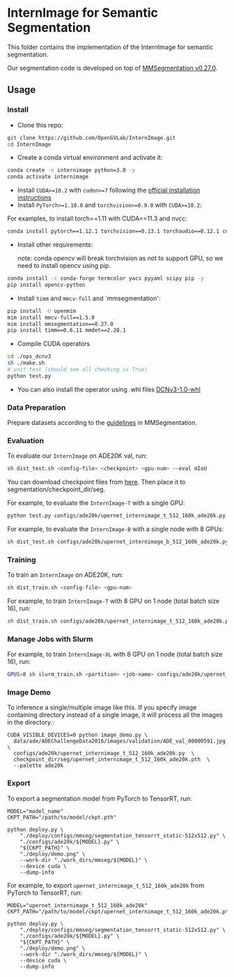 # InternImage for Semantic Segmentation

This folder contains the implementation of the InternImage for semantic segmentation. 

Our segmentation code is developed on top of [MMSegmentation v0.27.0](https://github.com/open-mmlab/mmsegmentation/tree/v0.27.0).

## Usage

### Install

- Clone this repo:

```bash
git clone https://github.com/OpenGVLab/InternImage.git
cd InternImage
```

- Create a conda virtual environment and activate it:

```bash
conda create -n internimage python=3.8 -y
conda activate internimage
```

- Install `CUDA>=10.2` with `cudnn>=7` following
  the [official installation instructions](https://docs.nvidia.com/cuda/cuda-installation-guide-linux/index.html)
- Install `PyTorch>=1.10.0` and `torchvision>=0.9.0` with `CUDA>=10.2`:

For examples, to install torch==1.11 with CUDA==11.3 and nvcc:
```bash
conda install pytorch==1.12.1 torchvision==0.13.1 torchaudio==0.12.1 cudatoolkit=11.6 -c pytorch -c conda-forge # must be torch < 2.0.0
```

- Install other requirements:

  note: conda opencv will break torchvision as not to support GPU, so we need to install opencv using pip. 	  

```bash
conda install -c conda-forge termcolor yacs pyyaml scipy pip -y
pip install opencv-python
```

- Install `timm` and `mmcv-full` and `mmsegmentation':

```bash
pip install -U openmim
mim install mmcv-full==1.5.0
mim install mmsegmentation==0.27.0
pip install timm==0.6.11 mmdet==2.28.1
```

- Compile CUDA operators
```bash
cd ./ops_dcnv3
sh ./make.sh
# unit test (should see all checking is True)
python test.py
```
- You can also install the operator using .whl files
[DCNv3-1.0-whl](https://github.com/OpenGVLab/InternImage/releases/tag/whl_files)

### Data Preparation

Prepare datasets according to the [guidelines](https://github.com/open-mmlab/mmsegmentation/blob/master/docs/en/dataset_prepare.md#prepare-datasets) in MMSegmentation.


### Evaluation

To evaluate our `InternImage` on ADE20K val, run:

```bash
sh dist_test.sh <config-file> <checkpoint> <gpu-num> --eval mIoU
```
You can download checkpoint files from [here](https://huggingface.co/OpenGVLab/InternImage/tree/fc1e4e7e01c3e7a39a3875bdebb6577a7256ff91). Then place it to segmentation/checkpoint_dir/seg.

For example, to evaluate the `InternImage-T` with a single GPU:

```bash
python test.py configs/ade20k/upernet_internimage_t_512_160k_ade20k.py checkpoint_dir/seg/upernet_internimage_t_512_160k_ade20k.pth --eval mIoU
```

For example, to evaluate the `InternImage-B` with a single node with 8 GPUs:

```bash
sh dist_test.sh configs/ade20k/upernet_internimage_b_512_160k_ade20k.py checkpoint_dir/seg/upernet_internimage_b_512_160k_ade20k.pth 8 --eval mIoU
```

### Training

To train an `InternImage` on ADE20K, run:

```bash
sh dist_train.sh <config-file> <gpu-num>
```

For example, to train `InternImage-T` with 8 GPU on 1 node (total batch size 16), run:

```bash
sh dist_train.sh configs/ade20k/upernet_internimage_t_512_160k_ade20k.py 8
```

### Manage Jobs with Slurm

For example, to train `InternImage-XL` with 8 GPU on 1 node (total batch size 16), run:

```bash
GPUS=8 sh slurm_train.sh <partition> <job-name> configs/ade20k/upernet_internimage_xl_640_160k_ade20k.py
```

### Image Demo
To inference a single/multiple image like this.
If you specify image containing directory instead of a single image, it will process all the images in the directory.:
```
CUDA_VISIBLE_DEVICES=0 python image_demo.py \
  data/ade/ADEChallengeData2016/images/validation/ADE_val_00000591.jpg \
  configs/ade20k/upernet_internimage_t_512_160k_ade20k.py  \
  checkpoint_dir/seg/upernet_internimage_t_512_160k_ade20k.pth  \
  --palette ade20k 
```

### Export

To export a segmentation model from PyTorch to TensorRT, run:
```shell
MODEL="model_name"
CKPT_PATH="/path/to/model/ckpt.pth"

python deploy.py \
    "./deploy/configs/mmseg/segmentation_tensorrt_static-512x512.py" \
    "./configs/ade20k/${MODEL}.py" \
    "${CKPT_PATH}" \
    "./deploy/demo.png" \
    --work-dir "./work_dirs/mmseg/${MODEL}" \
    --device cuda \
    --dump-info
```

For example, to export `upernet_internimage_t_512_160k_ade20k` from PyTorch to TensorRT, run:
```shell
MODEL="upernet_internimage_t_512_160k_ade20k"
CKPT_PATH="/path/to/model/ckpt/upernet_internimage_t_512_160k_ade20k.pth"

python deploy.py \
    "./deploy/configs/mmseg/segmentation_tensorrt_static-512x512.py" \
    "./configs/ade20k/${MODEL}.py" \
    "${CKPT_PATH}" \
    "./deploy/demo.png" \
    --work-dir "./work_dirs/mmseg/${MODEL}" \
    --device cuda \
    --dump-info
```
